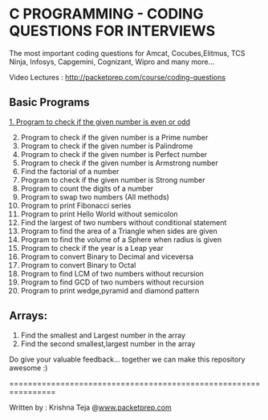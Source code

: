 C PROGRAMMING - CODING QUESTIONS FOR INTERVIEWS 
=========

The most important coding questions for Amcat, Cocubes,Elitmus, TCS Ninja, Infosys, Capgemini, Cognizant, Wipro and many more...<br>


Video Lectures : http://packetprep.com/course/coding-questions

Basic Programs
--------
[1. Program to check if the given number is even or odd](https://github.com/packetprep/coding-questions/blob/master/Basic%20Programs/1_CheckEvenOdd.c)

2. Program to check if the given number is a Prime number
3. Program to check if the given number is Palindrome
4. Program to check if the given number is Perfect number
5. Program to check if the given number is Armstrong number
6. Find the factorial of a number
7. Program to check if the given number is Strong number
8. Program to count the digits of a number
9. Program to swap two numbers (All methods)
10. Program to print Fibonacci series
11. Program to print Hello World without semicolon
12. Find the largest of two numbers without conditional statement
13. Program to find the area of a Triangle when sides are given
14. Program to find the volume of a Sphere when radius is given
15. Program to check if the year is a Leap year
16. Program to convert Binary to Decimal and viceversa 
17. Program to convert Binary to Octal 
18. Program to find LCM of two numbers without recursion
19. Program to find GCD of two numbers without recursion
20. Program to print wedge,pyramid and diamond pattern


Arrays:
----------------
1. Find the smallest and Largest number in the array
2. Find the second smallest,largest number in the array


Do give your valuable feedback... together we can make this repository awesome :)
 


================================================================

Written by : Krishna Teja @www.packetprep.com 








